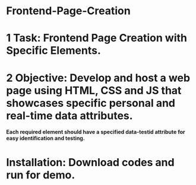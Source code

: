 # Frontend-Page-Creation
# 1 Task: Frontend Page Creation with Specific Elements.
# 2 Objective: Develop and host a web page using HTML, CSS and JS that showcases specific personal and real-time data attributes. 
 **Each required element should have a specified data-testid attribute for easy identification and testing.**
 # Installation: Download codes and run for demo.



 
